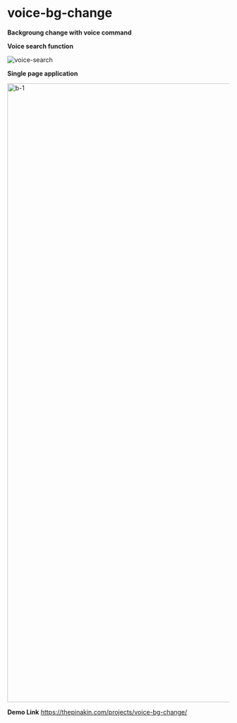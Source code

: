 # voice-bg-change


**Backgroung change with voice command**

**Voice search function**

![voice-search](https://user-images.githubusercontent.com/33729320/129274302-88c770f2-e005-4635-a5dc-4cdd54c34a2d.png)



**Single page application**

<img width="1405" alt="b-1" src="https://user-images.githubusercontent.com/33729320/129276231-b7b03767-dfd3-4c06-97be-12b244c9b1c1.png">


**Demo Link**
https://thepinakin.com/projects/voice-bg-change/

